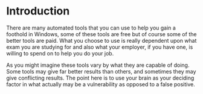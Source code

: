 # Introduction

There are many automated tools that you can use to help you gain a foothold in Windows, some of these tools are free but of course some of the better tools are paid. What you choose to use is really dependent upon what exam you are studying for and also what your employer, if you have one, is willing to spend on to help you do your job.

As you might imagine these tools vary by what they are capable of doing. Some tools may give far better results than others, and sometimes they may give conflicting results. The point here is to use your brain as your deciding factor in what actually may be a vulnerability as opposed to a false positive.

